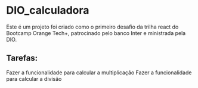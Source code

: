 # DIO_calculadora
Este é um projeto foi criado como o primeiro desafio da trilha react do Bootcamp Orange Tech+, patrocinado pelo banco Inter e ministrada pela DIO.

## Tarefas:
Fazer a funcionalidade para calcular a multiplicação
Fazer a funcionalidade para calcular a divisão
